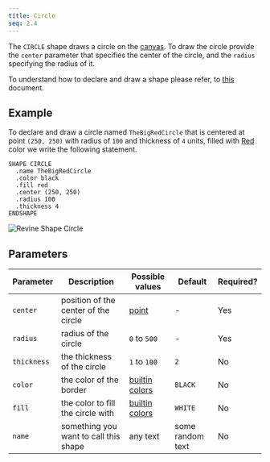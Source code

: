 ```yaml
---
title: Circle
seq: 2.4
---
```


The `CIRCLE` shape draws a circle on the [canvas](/docs/canvas). To draw the circle provide the `center` parameter that specifies the center of the circle, and the `radius` specifying the radius of it.

To understand how to declare and draw a shape please refer, to [this](/docs/shapes) document.

## Example

To declare and draw a circle named `TheBigRedCircle` that is centered at point `(250, 250)` with radius of `100` and thickness of `4` units, filled with [Red](/docs/colors) color we write the following statement.

```
SHAPE CIRCLE
  .name TheBigRedCircle
  .color black
  .fill red
  .center (250, 250)
  .radius 100
  .thickness 4
ENDSHAPE
```

![Revine Shape Circle](https://user-images.githubusercontent.com/4745789/139802924-4623154a-15ed-4abb-960d-a7a40c7a57fc.png)

## Parameters

| Parameter | Description | Possible values | Default | Required? |
|------------|------------|-----------------|-----------|---------|
| `center`  |  position of the center of the circle | [point](/docs/point) | - |  Yes |
| `radius`  |  radius of the circle | `0` to `500` | - |  Yes  |
| `thickness`  |  the thickness of the circle | `1` to `100` | `2`  |  No  |
| `color`  |  the color of the border | [builtin colors](/docs/colors) | `BLACK`  |  No  |
| `fill`  |  the color to fill the circle with | [builtin colors](/docs/colors) | `WHITE`  |  No  |
| `name`  |  something you want to call this shape | any text | some random text |  No  |
